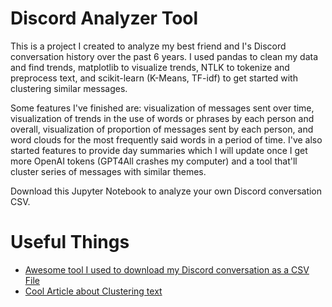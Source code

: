 # Discord Analyzer Tool

This is a project I created to analyze my best friend and I's Discord conversation history over the past 6 years. I used pandas to clean my data and find trends, matplotlib to visualize trends, NTLK to tokenize and preprocess text, and scikit-learn (K-Means, TF-idf) to get started with clustering similar messages. 

Some features I've finished are: visualization of messages sent over time, visualization of trends in the use of words or phrases by each person and overall, visualization of proportion of messages sent by each person, and word clouds for the most frequently said words in a period of time. I've also started features to provide day summaries which I will update once I get more OpenAI tokens (GPT4All crashes my computer) and a tool that'll cluster series of messages with similar themes. 

Download this Jupyter Notebook to analyze your own Discord conversation CSV.

# Useful Things
- [Awesome tool I used to download my Discord conversation as a CSV File](https://github.com/Tyrrrz/DiscordChatExporter)
- [Cool Article about Clustering text](https://towardsdatascience.com/a-friendly-introduction-to-text-clustering-fa996bcefd04)
